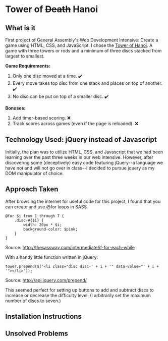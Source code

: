 # Tower of ~~Death~~ Hanoi

## What is it
First project of General Assembly's Web Development Intensive: Create a game using HTML, CSS, and JavaScript. I chose the [Tower of Hanoi](https://en.wikipedia.org/wiki/Tower_of_Hanoi). A game with three towers or rods and a minimum of three discs stacked from largest to smallest.

__Game Requirements:__
1. Only one disc moved at a time. :heavy_check_mark:
2. Every move takes top disc from one stack and places on top of another. :heavy_check_mark:
3. No disc can be put on top of a smaller disc. :heavy_check_mark:

__Bonuses:__
1. Add timer-based scoring. :x:
2. Track scores across games (even if the page is reloaded). :x:

## Technology Used: jQuery instead of Javascript
Initially, the plan was to utilize HTML, CSS, and Javascript that we had been learning over the past three weeks in our web intensive. However, after discovering some (deceptively) easy code featuring jQuery--a language we have not and will not go over in class--I decided to pursue jquery as my DOM manipulator of choice.

## Approach Taken
After browsing the internet for useful code for this project, I found that you can create and use @for loops in SASS.

    @for $i from 1 through 7 {
        .disc-#{$i} {
            width: 20px * $i;
            background-color: $pink;
        }
    }

Source: http://thesassway.com/intermediate/if-for-each-while

With a handy little function written in jQuery:

    tower.prepend($('<li class="disc disc-' + i + '" data-value="' + i + '"></li>'));

Source: http://api.jquery.com/prepend/

This seemed perfect for setting up buttons to add and subtract discs to increase or decrease the difficulty level. (I arbitrarily set the maximum number of discs to seven.)

## Installation Instructions

## Unsolved Problems

